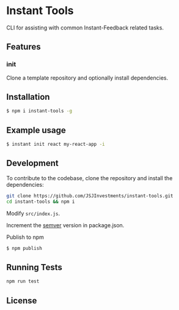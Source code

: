 # Instant Tools

CLI for assisting with common Instant-Feedback related tasks.

## Features

### init

Clone a template repository and optionally install dependencies.

## Installation

```bash
$ npm i instant-tools -g
```

## Example usage

```bash
$ instant init react my-react-app -i
```

## Development

To contribute to the codebase, clone the repository and install the dependencies:

```bash
git clone https://github.com/JSJInvestments/instant-tools.git
cd instant-tools && npm i
```

Modify `src/index.js`.

Increment the [semver](https://semver.org/) version in package.json.

Publish to npm

```bash
$ npm publish
```

## Running Tests

```bash
npm run test
```

## License
